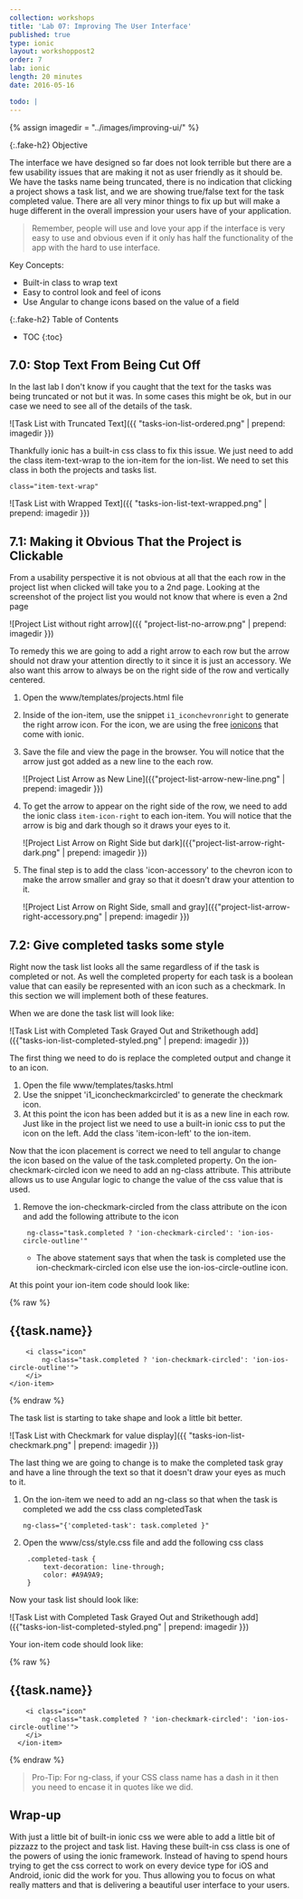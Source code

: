 ```yaml
---
collection: workshops
title: 'Lab 07: Improving The User Interface'
published: true
type: ionic
layout: workshoppost2
order: 7
lab: ionic
length: 20 minutes
date: 2016-05-16

todo: |
---
```


{% assign imagedir = "../images/improving-ui/" %}

{:.fake-h2}
Objective

The interface we have designed so far does not look terrible but there are a few usability issues that are making it not as user friendly as it should be.  We have the tasks name being truncated, there is no indication that clicking a project shows a task list, and we are showing true/false text for the task completed value.  There are all very minor things to fix up but will make a huge different in the overall impression your users have of your application.

>Remember, people will use and love your app if the interface is very easy to use and obvious even if it only has half the functionality of the app with the hard to use interface.

Key Concepts:

* Built-in class to wrap text
* Easy to control look and feel of icons
* Use Angular to change icons based on the value of a field

{:.fake-h2}
Table of Contents

* TOC
{:toc}

## 7.0: Stop Text From Being Cut Off

In the last lab I don't know if you caught that the text for the tasks was being truncated or not but it was.  In some cases this might be ok, but in our case we need to see all of the details of the task.

![Task List with Truncated Text]({{ "tasks-ion-list-ordered.png" | prepend: imagedir }})

Thankfully ionic has a built-in css class to fix this issue.  We just need to add the class item-text-wrap to the ion-item for the ion-list.  We need to set this class in both the projects and tasks list.

    class="item-text-wrap"

![Task List with Wrapped Text]({{ "tasks-ion-list-text-wrapped.png" | prepend: imagedir }})

## 7.1: Making it Obvious That the Project is Clickable

From a usability perspective it is not obvious at all that the each row in the project list when clicked will take you to a 2nd page.  Looking at the screenshot of the project list you would not know that where is even a 2nd page

![Project List without right arrow]({{ "project-list-no-arrow.png" | prepend: imagedir }})

To remedy this we are going to add a right arrow to each row but the arrow should not draw your attention directly to it since it is just an accessory.  We also want this arrow to always be on the right side of the row and vertically centered.

1. Open the www/templates/projects.html file
1. Inside of the ion-item, use the snippet `i1_iconchevronright` to generate the right arrow icon.  For the icon, we are using the free [ionicons](http://ionicons.com) that come with ionic.
1. Save the file and view the page in the browser.  You will notice that the arrow just got added as a new line to the each row.

    ![Project List Arrow as New Line]({{"project-list-arrow-new-line.png" | prepend: imagedir }})

1. To get the arrow to appear on the right side of the row, we need to add the ionic class `item-icon-right` to each ion-item. You will notice that the arrow is big and dark though so it draws your eyes to it.

    ![Project List Arrow on Right Side but dark]({{"project-list-arrow-right-dark.png" | prepend: imagedir }})

1.  The final step is to add the class 'icon-accessory' to the chevron icon to make the arrow smaller and gray so that it doesn't draw your attention to it.

    ![Project List Arrow on Right Side, small and gray]({{"project-list-arrow-right-accessory.png" | prepend: imagedir }})


## 7.2: Give completed tasks some style

Right now the task list looks all the same regardless of if the task is completed or not.  As well the completed property for each task is a boolean value that can easily be represented with an icon such as a checkmark.   In this section we will implement both of these features.

When we are done the task list will look like:

![Task List with Completed Task Grayed Out and Strikethough add]({{"tasks-ion-list-completed-styled.png" | prepend: imagedir }})

The first thing we need to do is replace the completed output and change it to an icon.


1. Open the file www/templates/tasks.html
1. Use the snippet 'i1_iconcheckmarkcircled' to generate the checkmark icon.
1. At this point the icon has been added but it is as a new line in each row.  Just like in the project list we need to use a built-in ionic css to put the icon on the left.  Add the class 'item-icon-left' to the ion-item.

Now that the icon placement is correct we need to tell angular to change the icon based on the value of the task.completed property.  On the ion-checkmark-circled icon we need to add an ng-class attribute.  This attribute allows us to use Angular logic to change the value of the css value that is used.

1. Remove the ion-checkmark-circled from the class attribute on the icon and add the following attribute to the icon

        ng-class="task.completed ? 'ion-checkmark-circled': 'ion-ios-circle-outline'"

    * The above statement says that when the task is completed use the ion-checkmark-circled icon else use the ion-ios-circle-outline icon.

At this point your ion-item code should look like:

{% raw %}
    <ion-item class="item-text-wrap item-icon-left"
        ng-repeat="task in vm.tasks | orderBy: ['completed','name']"
    >
        <h2>{{task.name}}</h2>

        <i class="icon"
            ng-class="task.completed ? 'ion-checkmark-circled': 'ion-ios-circle-outline'">
        </i>
    </ion-item>
{% endraw %}

The task list is starting to take shape and look a little bit better.

![Task List with Checkmark for value display]({{ "tasks-ion-list-checkmark.png" | prepend: imagedir }})

The last thing we are going to change is to make the completed task gray and have a line through the text so that it doesn't draw your eyes as much to it.

1. On the ion-item we need to add an ng-class so that when the task is completed we add the css class completedTask

       ng-class="{'completed-task': task.completed }"

1. Open the www/css/style.css file and add the following css class

        .completed-task {
            text-decoration: line-through;
            color: #A9A9A9;
        }

Now your task list should look like:

![Task List with Completed Task Grayed Out and Strikethough add]({{"tasks-ion-list-completed-styled.png" | prepend: imagedir }})

Your ion-item code should look like:

{%  raw %}
      <ion-item class="item-text-wrap item-icon-left"
        ng-repeat="task in vm.tasks | orderBy: ['completed','name']"
        ng-class="{'completed-task': task.completed }"
      >
        <h2>{{task.name}}</h2>

        <i class="icon"
            ng-class="task.completed ? 'ion-checkmark-circled': 'ion-ios-circle-outline'">
        </i>
      </ion-item>
{% endraw %}

>Pro-Tip: For ng-class, if your CSS class name has a dash in it then you need to encase it in quotes like we did.

## Wrap-up

With just a little bit of built-in ionic css we were able to add a little bit of pizzazz to the project and task list.  Having these built-in css class is one of the powers of using the ionic framework.  Instead of having to spend hours trying to get the css correct to work on every device type for iOS and Android, ionic did the work for you.  Thus allowing you to focus on what really matters and that is delivering a beautiful user interface to your users.

